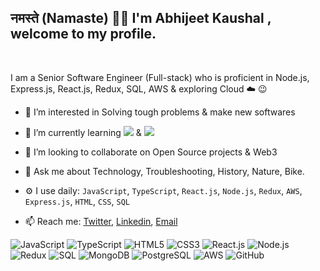 ### <h2> नमस्ते (Namaste) 🙏🏻  I'm Abhijeet Kaushal , welcome to my profile.
  </br>

I am a Senior Software Engineer (Full-stack) who is proficient in Node.js, Express.js, React.js, Redux, SQL, AWS & exploring Cloud :cloud: :wink:

- 👀 I’m interested in Solving tough problems & make new softwares

- 🌱 I’m currently learning <img src="https://img.shields.io/badge/-GraphQL-e535ab?style=flat&logo=graphql&logoColor=FFFFFF"> & <img src="https://img.shields.io/badge/-Progressive Web Apps-5A0FC8?style=flat">

- 💞️ I’m looking to collaborate on Open Source projects & Web3

- 💬 Ask me about Technology, Troubleshooting, History, Nature, Bike.

- ⚙️ I use daily: `JavaScript`, `TypeScript`, `React.js`, `Node.js`, `Redux`, `AWS`, `Express.js`, `HTML`, `CSS`, `SQL`

- 📫 Reach me: [Twitter](https://twitter.com/Abhikau04787027), [Linkedin](https://www.linkedin.com/in/abhijeet-kaushal), [Email](mailto:abhijeet226018@gmail.com)


![JavaScript](https://img.shields.io/badge/-JavaScript-000000?style=for-the-badge&logo=javascript)
![TypeScript](https://img.shields.io/badge/-TypeScript-000000?style=for-the-badge&logo=TypeScript)
![HTML5](https://img.shields.io/badge/-HTML5-000000?style=for-the-badge&logo=HTML5)
![CSS3](https://img.shields.io/badge/-CSS3-000000?style=for-the-badge&logo=CSS3)
![React.js](https://img.shields.io/badge/-React.js-000000?style=for-the-badge&logo=React)
![Node.js](https://img.shields.io/badge/-Node.js-000000?style=for-the-badge&logo=Node.js)
![Redux](https://img.shields.io/badge/-Redux-000000?style=for-the-badge&logo=Redux)
![SQL](https://img.shields.io/badge/-SQL-000000?style=for-the-badge&logo=MySQL)
![MongoDB](https://img.shields.io/badge/-MongoDB-000000?style=for-the-badge&logo=mongodb)
![PostgreSQL](https://img.shields.io/badge/-postgreSQL-000000?style=for-the-badge&logo=postgreSQL)
![AWS](https://img.shields.io/badge/-AWS-000000?style=for-the-badge&logo=Amazon)
![GitHub](https://img.shields.io/badge/-Github-000000?style=for-the-badge&logo=github)


<!---
Abhijeet-Kaushal/Abhijeet-Kaushal is a ✨ special ✨ repository because its `README.md` (this file) appears on your GitHub profile.
You can click the Preview link to take a look at your changes.
--->
